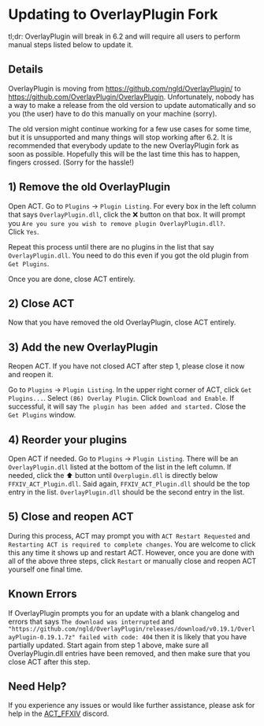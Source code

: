 # Updating to OverlayPlugin Fork

tl;dr: OverlayPlugin will break in 6.2 and will require all users to perform manual steps listed below to update it.

## Details

OverlayPlugin is moving from <https://github.com/ngld/OverlayPlugin/> to <https://github.com/OverlayPlugin/OverlayPlugin>.
Unfortunately, nobody has a way to make a release from the old version to update automatically and so you (the user) have to do this manually on your machine (sorry).

The old version might continue working for a few use cases for some time,
but it is unsupported and many things will stop working after 6.2.
It is recommended that everybody update to the new OverlayPlugin fork as soon as possible.
Hopefully this will be the last time this has to happen, fingers crossed.
(Sorry for the hassle!)

## 1) Remove the old OverlayPlugin

Open ACT.
Go to `Plugins` -> `Plugin Listing`.
For every box in the left column that says `OverlayPlugin.dll`, click the ❌ button on that box.
It will prompt you `Are you sure you wish to remove plugin OverlayPlugin.dll?`.  
Click `Yes`.

Repeat this process until there are no plugins in the list that say `OverlayPlugin.dll`.
You need to do this even if you got the old plugin from `Get Plugins`.

Once you are done, close ACT entirely.

## 2) Close ACT

Now that you have removed the old OverlayPlugin,
close ACT entirely.

## 3) Add the new OverlayPlugin

Reopen ACT.
If you have not closed ACT after step 1, please close it now and reopen it.

Go to `Plugins` -> `Plugin Listing`. 
In the upper right corner of ACT, click `Get Plugins...`.
Select `(86) Overlay Plugin`.
Click `Download and Enable`.
If successful, it will say `The plugin has been added and started.`
Close the `Get Plugins` window.

## 4) Reorder your plugins

Open ACT if needed.
Go to `Plugins` -> `Plugin Listing`. 
There will be an `OverlayPlugin.dll` listed at the bottom of the list in the left column.
If needed, click the ⬆️ button until `Overplugin.dll` is directly below `FFXIV_ACT_Plugin.dll`.
Said again, `FFXIV_ACT_Plugin.dll` should be the top entry in the list.
`OverlayPlugin.dll` should be the second entry in the list.

## 5) Close and reopen ACT

During this process, ACT may prompt you with `ACT Restart Requested` and `Restarting ACT is required to complete changes`.
You are welcome to click this any time it shows up and restart ACT.
However, once you are done with all of the above three steps,
click `Restart` or manually close and reopen ACT yourself one final time.

## Known Errors

If OverlayPlugin prompts you for an update with a blank changelog and errors
that says `The download was interrupted` and `"https://github.com/ngld/OverlayPlugin/releases/download/v0.19.1/OverlayPlugin-0.19.1.7z" failed with code: 404` then it is likely that you have partially updated.  Start again from step 1 above, make sure all OverlayPlugin.dll entries have been removed, and then make sure that you close ACT after this step.

## Need Help?

If you experience any issues or would like further assistance, please ask for help in the [ACT_FFXIV](https://discord.gg/hK523Pj) discord.
